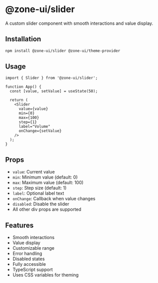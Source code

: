 # @zone-ui/slider

A custom slider component with smooth interactions and value display.

## Installation

```bash
npm install @zone-ui/slider @zone-ui/theme-provider
```

## Usage

```tsx
import { Slider } from '@zone-ui/slider';

function App() {
  const [value, setValue] = useState(50);

  return (
    <Slider
      value={value}
      min={0}
      max={100}
      step={1}
      label="Volume"
      onChange={setValue}
    />
  );
}
```

## Props

- `value`: Current value
- `min`: Minimum value (default: 0)
- `max`: Maximum value (default: 100)
- `step`: Step size (default: 1)
- `label`: Optional label text
- `onChange`: Callback when value changes
- `disabled`: Disable the slider
- All other div props are supported

## Features

- Smooth interactions
- Value display
- Customizable range
- Error handling
- Disabled states
- Fully accessible
- TypeScript support
- Uses CSS variables for theming
